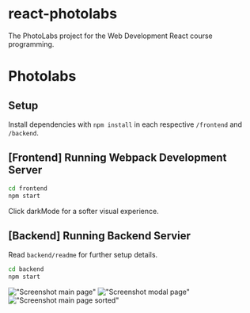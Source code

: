 # react-photolabs
The PhotoLabs project for the Web Development React course programming.

# Photolabs

## Setup

Install dependencies with `npm install` in each respective `/frontend` and `/backend`.

## [Frontend] Running Webpack Development Server

```sh
cd frontend
npm start
```
Click darkMode for a softer visual experience.

## [Backend] Running Backend Servier

Read `backend/readme` for further setup details.

```sh
cd backend
npm start
```



!["Screenshot main page"](https://github.com/lighthouse-labs/photolab2/blob/master/docs/screenshot1.png)
!["Screenshot modal page"](https://github.com/lighthouse-labs/photolab2/blob/master/docs/screenshot2.png)
!["Screenshot main page sorted"](https://github.com/lighthouse-labs/photolab2/blob/master/docs/screenshot3.png)
